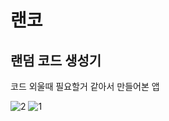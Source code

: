 # 랜코
## 랜덤 코드 생성기
코드 외울때 필요할거 같아서 만들어본 앱

![2](https://user-images.githubusercontent.com/48204767/140637527-6fe1299e-730f-43de-ba3f-78f0057516de.gif)
![1](https://user-images.githubusercontent.com/48204767/140637531-7b7c32f3-75d6-46a1-b4b6-2e8696a6ffeb.gif)
